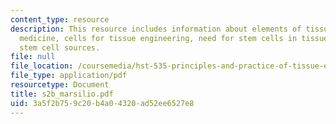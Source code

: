 ```yaml
---
content_type: resource
description: This resource includes information about elements of tissue engineering/regenerative
  medicine, cells for tissue engineering, need for stem cells in tissue engineering,
  stem cell sources.
file: null
file_location: /coursemedia/hst-535-principles-and-practice-of-tissue-engineering-fall-2004/3a5f2b759c20b4a04320ad52ee6527e8_s2b_marsilio.pdf
file_type: application/pdf
resourcetype: Document
title: s2b_marsilio.pdf
uid: 3a5f2b75-9c20-b4a0-4320-ad52ee6527e8
---
```


